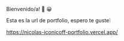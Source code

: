 Bienvenido/a! :wave: :grinning:

Esta es la url de portfolio, espero te guste:grey_exclamation: 

https://nicolas-iconicoff-portfolio.vercel.app/

